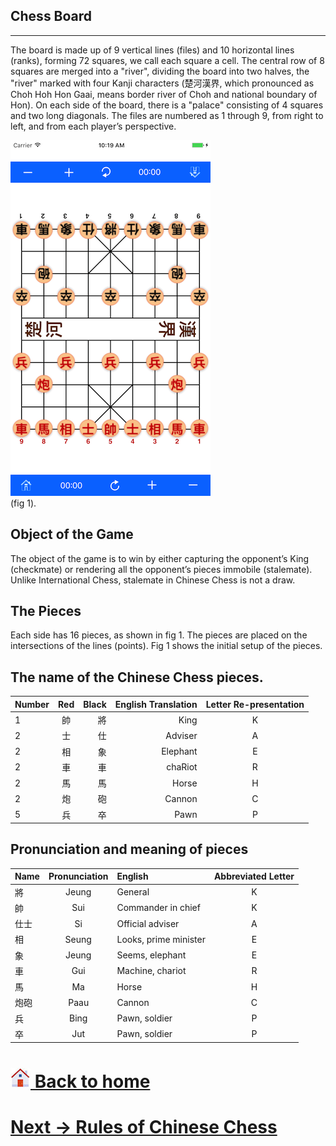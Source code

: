 ## Chess Board
------
The board is made up of 9 vertical lines (files) and 10 horizontal lines (ranks), forming 72 squares, we call each square a cell. The central row of 8 squares are merged into a "river", dividing the board into two halves, the "river" marked with four Kanji characters (楚河漢界, which pronounced as Choh Hoh Hon Gaai, means border river of Choh and national boundary of Hon). On each side of the board, there is a "palace" consisting of 4 squares and two long diagonals. The files are numbered as 1 through 9, from right to left, and from each player’s perspective.

![chess board](images/blackchess.png) <br>
(fig 1).

Object of the Game
------
The object of the game is to win by either capturing the opponent’s King (checkmate) or rendering all the opponent’s pieces immobile (stalemate). Unlike International Chess, stalemate in Chinese Chess is not a draw.

The Pieces
------

Each side has 16 pieces, as shown in fig 1. The pieces are placed on the intersections of the lines (points). Fig 1 shows the initial setup of the pieces.

The name of the Chinese Chess pieces.
------

| Number  | Red  | Black | English Translation |Letter Re-presentation|
| ------- |:----:| -----:|--------:|:---:|
| 1       | 帥   | 將  | King     | K |
| 2       | 士   | 仕  | Adviser  | A |
| 2       | 相   | 象  | Elephant | E |
| 2       | 車   | 車  | chaRiot  | R |
| 2       | 馬   | 馬  | Horse    | H |
| 2       | 炮   | 砲  | Cannon   | C |
| 5       | 兵   | 卒  | Pawn     | P |

Pronunciation and meaning of pieces
------

| Name | Pronunciation | English | Abbreviated Letter|
| -----|:-------------:|:--------|:-----------------:|
| 將      | Jeung | General             | K |
| 帥      | Sui   | Commander in chief  | K |
| 仕士    | Si    | Official adviser    | A |
| 相      | Seung | Looks, prime minister | E |
| 象      | Jeung | Seems, elephant   | E |
| 車      | Gui   | Machine, chariot | R |
| 馬      | Ma    | Horse            | H |
| 炮砲    | Paau  | Cannon         | C |
| 兵      |  Bing | Pawn, soldier  | P |
| 卒      |  Jut  | Pawn, soldier  | P |


# [![appstore](images/home-icon.jpg) Back to home](https://chengdu.github.io/Chinese-Chess-for-Beginners/index.html)
# [ Next -> Rules of Chinese Chess](https://chengdu.github.io/Chinese-Chess-for-Beginners/chess.html)

